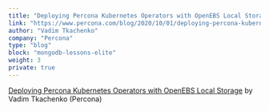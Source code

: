 ```yaml
---
title: "Deploying Percona Kubernetes Operators with OpenEBS Local Storage"
link: "https://www.percona.com/blog/2020/10/01/deploying-percona-kubernetes-operators-with-openebs-local-storage/"
author: "Vadim Tkachenko"
company: "Percona"
type: "blog"
block: "mongodb-lessons-elite"
weight: 3
private: true
---
```


[Deploying Percona Kubernetes Operators with OpenEBS Local Storage](https://www.percona.com/blog/2020/10/01/deploying-percona-kubernetes-operators-with-openebs-local-storage/) by Vadim Tkachenko (Percona)